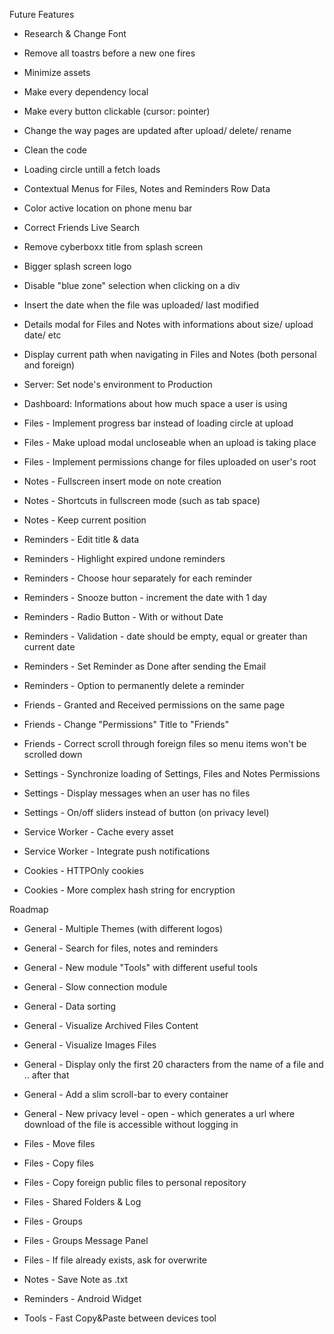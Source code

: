 Future Features

 - Research & Change Font
 - Remove all toastrs before a new one fires
 - Minimize assets
 - Make every dependency local
 - Make every button clickable (cursor: pointer)
 - Change the way pages are updated after upload/ delete/ rename
 - Clean the code
 - Loading circle untill a fetch loads
 - Contextual Menus for Files, Notes and Reminders Row Data 
 - Color active location on phone menu bar
 - Correct Friends Live Search
 - Remove cyberboxx title from splash screen
 - Bigger splash screen logo
 - Disable "blue zone" selection when clicking on a div
 - Insert the date when the file was uploaded/ last modified
 - Details modal for Files and Notes with informations about size/ upload date/ etc 
 - Display current path when navigating in Files and Notes (both personal and foreign)

 - Server: Set node's environment to Production 

 - Dashboard: Informations about how much space a user is using

 - Files - Implement progress bar instead of loading circle at upload
 - Files - Make upload modal uncloseable when an upload is taking place
 - Files - Implement permissions change for files uploaded on user's root

 - Notes - Fullscreen insert mode on note creation
 - Notes - Shortcuts in fullscreen mode (such as tab space)
 - Notes - Keep current position 

 - Reminders - Edit title & data
 - Reminders - Highlight expired undone reminders
 - Reminders - Choose hour separately for each reminder
 - Reminders - Snooze button - increment the date with 1 day
 - Reminders - Radio Button - With or without Date
 - Reminders - Validation - date should be empty, equal or greater than current date
 - Reminders - Set Reminder as Done after sending the Email
 - Reminders - Option to permanently delete a reminder
 
 - Friends - Granted and Received permissions on the same page
 - Friends - Change "Permissions" Title to "Friends"
 - Friends - Correct scroll through foreign files so menu items won't be scrolled down

 - Settings - Synchronize loading of Settings, Files and Notes Permissions
 - Settings - Display messages when an user has no files
 - Settings - On/off sliders instead of button (on privacy level)

 - Service Worker - Cache every asset
 - Service Worker - Integrate push notifications

 - Cookies - HTTPOnly cookies
 - Cookies - More complex hash string for encryption


Roadmap

  - General - Multiple Themes (with different logos)
  - General - Search for files, notes and reminders
  - General - New module "Tools" with different useful tools
  - General - Slow connection module
  - General - Data sorting
  - General - Visualize Archived Files Content
  - General - Visualize Images Files
  - General - Display only the first 20 characters from the name of a file and .. after that
  - General - Add a slim scroll-bar to every container
  - General - New privacy level - open - which generates a url where download of the file is accessible without logging in

  - Files - Move files
  - Files - Copy files
  - Files - Copy foreign public files to personal repository
  - Files - Shared Folders & Log
  - Files - Groups
  - Files - Groups Message Panel
  - Files - If file already exists, ask for overwrite

  - Notes - Save Note as .txt

  - Reminders - Android Widget

  - Tools - Fast Copy&Paste between devices tool
